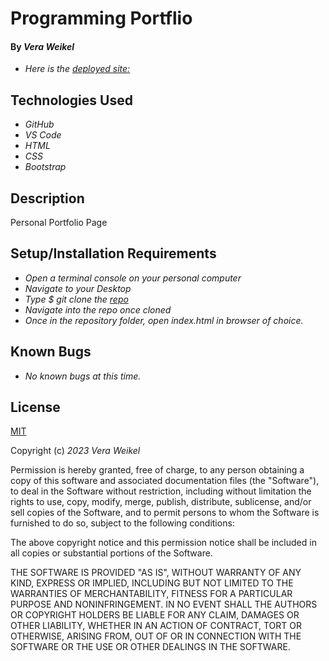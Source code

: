 # Programming Portflio

#### By _**Vera Weikel**_

* _Here is the [deployed site:](https://quietevolver.github.io/Friday-wk2-prj/)_

## Technologies Used

* _GitHub_
* _VS Code_
* _HTML_
* _CSS_
* _Bootstrap_

## Description

Personal Portfolio Page

## Setup/Installation Requirements

* _Open a terminal console on your personal computer_
* _Navigate to your Desktop_
* _Type $ git clone the [repo](https://github.com/QuietEvolver/Friday-wk2-prj.git)_
* _Navigate into the repo once cloned_
* _Once in the repository folder, open index.html in browser of choice._

## Known Bugs

* _No known bugs at this time._

## License

[MIT](https://choosealicense.com/licenses/mit/)

Copyright (c) _2023_ _Vera Weikel_

Permission is hereby granted, free of charge, to any person obtaining a copy
of this software and associated documentation files (the "Software"), to deal
in the Software without restriction, including without limitation the rights
to use, copy, modify, merge, publish, distribute, sublicense, and/or sell
copies of the Software, and to permit persons to whom the Software is
furnished to do so, subject to the following conditions:

The above copyright notice and this permission notice shall be included in all
copies or substantial portions of the Software.

THE SOFTWARE IS PROVIDED "AS IS", WITHOUT WARRANTY OF ANY KIND, EXPRESS OR
IMPLIED, INCLUDING BUT NOT LIMITED TO THE WARRANTIES OF MERCHANTABILITY,
FITNESS FOR A PARTICULAR PURPOSE AND NONINFRINGEMENT. IN NO EVENT SHALL THE
AUTHORS OR COPYRIGHT HOLDERS BE LIABLE FOR ANY CLAIM, DAMAGES OR OTHER
LIABILITY, WHETHER IN AN ACTION OF CONTRACT, TORT OR OTHERWISE, ARISING FROM,
OUT OF OR IN CONNECTION WITH THE SOFTWARE OR THE USE OR OTHER DEALINGS IN THE
SOFTWARE.